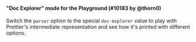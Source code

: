 #### "Doc Explorer" mode for the Playground (#10183 by @thorn0)

Switch the `parser` option to the special `doc-explorer` value to play with Prettier's intermediate representation and see how it's printed with different options.
